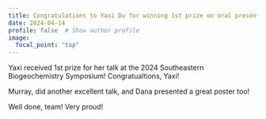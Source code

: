 ```yaml
---
title: Congratulations to Yaxi Du for winning 1st prize on oral presentation at the Southeastern Biogeochemistry Symposium! 
date: 2024-04-14
profile: false  # Show author profile
image:
  focal_point: "top"
---
```


Yaxi received 1st prize for her talk at the 2024 Southeastern Biogeochemistry Symposium! Congratualtions, Yaxi! 

Murray, did another excellent talk, and Dana presented a great poster too! 

Well done, team! Very proud!


